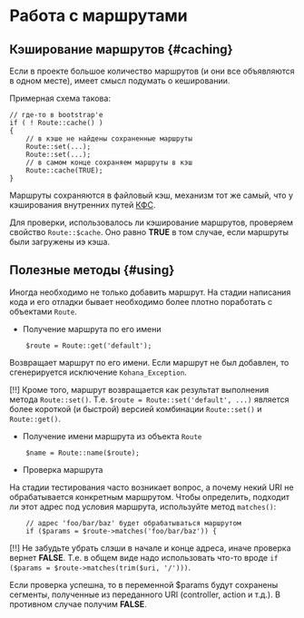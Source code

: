 # Работа с маршрутами

## Кэширование маршрутов {#caching}

Если в проекте большое количество маршрутов (и они все объявляются в одном месте), имеет смысл подумать о кешировании.

Примерная схема такова:

    // где-то в bootstrap'е
    if ( ! Route::cache() )
    {
        // в кэше не найдены сохраненные маршруты
        Route::set(...);
        Route::set(...);
        // в самом конце сохраняем маршруты в кэш
        Route::cache(TRUE);
    }

Маршруты сохраняются в файловый кэш, механизм тот же самый, что у кэширования внутренних путей [КФС](intro/cascadefs).

Для проверки, использовалось ли кэширование маршрутов, проверяем свойство `Route::$cache`. Оно равно **TRUE** в том случае,
 если маршруты были загружены иэ кэша.

## Полезные методы {#using}

Иногда необходимо не только добавить маршрут. На стадии написания кода и его отладки бывает необходимо более плотно
 поработать с объектами `Route`.

 * Получение маршрута по его имени

~~~
    $route = Route::get('default');
~~~

Возвращает маршрут по его имени. Если маршрут не был добавлен, то сгенерируется исключение `Kohana_Exception`.

[!!] Кроме того, маршрут возвращается как результат выполнения метода `Route::set()`. Т.е. `$route = Route::set('default', ...)`
 является более короткой (и быстрой) версией комбинации `Route::set()` и `Route::get()`.

 * Получение имени маршрута из объекта `Route`

~~~
    $name = Route::name($route);
~~~

 * Проверка маршрута

На стадии тестирования часто возникает вопрос, а почему некий URI не обрабатывается конкретным маршрутом. Чтобы определить,
 подходит ли этот адрес под условия маршрута, используйте метод `matches()`:

~~~
    // адрес 'foo/bar/baz' будет обрабатываться маршрутом
    if ($params = $route->matches('foo/bar/baz')) {
~~~

[!!] Не забудьте убрать слэши в начале и конце адреса, иначе проверка вернет **FALSE**. Т.е. в общем виде надо использовать
 что-то вроде `if ($params = $route->matches(trim($uri, '/')))`.

Если проверка успешна, то в переменной $params будут сохранены сегменты, полученные из переданного URI (controller, action и т.д.).
 В противном случае получим **FALSE**.